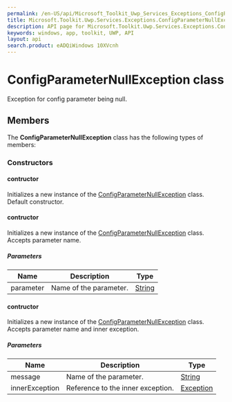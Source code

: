 ```yaml
---
permalink: /en-US/api/Microsoft_Toolkit_Uwp_Services_Exceptions_ConfigParameterNullException.htm
title: Microsoft.Toolkit.Uwp.Services.Exceptions.ConfigParameterNullException API 
description: API page for Microsoft.Toolkit.Uwp.Services.Exceptions.ConfigParameterNullException
keywords: windows, app, toolkit, UWP, API
layout: api
search.product: eADQiWindows 10XVcnh
---
```



# ConfigParameterNullException class

Exception for config parameter being null.

## Members

The **ConfigParameterNullException** class has the following types of members:

### Constructors

#### contructor

Initializes a new instance of the [ConfigParameterNullException](Microsoft_Toolkit_Uwp_Services_Exceptions_ConfigParameterNullException.htm) class. Default constructor.



#### contructor

Initializes a new instance of the [ConfigParameterNullException](Microsoft_Toolkit_Uwp_Services_Exceptions_ConfigParameterNullException.htm) class. Accepts parameter name.

##### Parameters



| Name | Description | Type || --- | --- | --- || parameter | Name of the parameter. | [String](https://msdn.microsoft.com/library/windows/apps/System.String) |


#### contructor

Initializes a new instance of the [ConfigParameterNullException](Microsoft_Toolkit_Uwp_Services_Exceptions_ConfigParameterNullException.htm) class. Accepts parameter name and inner exception.

##### Parameters



| Name | Description | Type || --- | --- | --- || message | Name of the parameter. | [String](https://msdn.microsoft.com/library/windows/apps/System.String) || innerException | Reference to the inner exception. | [Exception](https://msdn.microsoft.com/library/windows/apps/System.Exception) |

